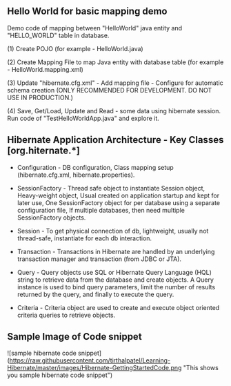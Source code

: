 Hello World for basic mapping demo
------------------------------------

Demo code of mapping between "HelloWorld" java entity and "HELLO_WORLD" table in database. 

(1) Create POJO (for example - HelloWorld.java)

(2) Create Mapping File to map Java entity with database table (for example - HelloWorld.mapping.xml)

(3) Update "hibernate.cfg.xml"
	- Add mapping file
	- Configure for automatic schema creation (ONLY RECOMMENDED FOR DEVELOPMENT. DO NOT USE IN PRODUCTION.)

(4) Save, Get/Load, Update and Read - some data using hibernate session. Run code of "TestHelloWorldApp.java" and explore it.


Hibernate Application Architecture - Key Classes [org.hiternate.*]
------------------------------------------------------------------

* Configuration - DB configuration, Class mapping setup (hibernate.cfg.xml, hibernate.properties).

* SessionFactory - Thread safe object to instantiate Session object, Heavy-weight object, Usual created on application startup and kept for later use, One SessionFactory object for per database using a separate configuration file, If multiple databases, then need multiple SessionFactory objects.

* Session - To get physical connection of db, lightweight, usually not thread-safe, instantiate for each db interaction.
 
* Transaction - Transactions in Hibernate are handled by an underlying transaction manager and transaction (from JDBC or JTA).

* Query - Query objects use SQL or Hibernate Query Language (HQL) string to retrieve data from the database and create objects. A Query instance is used to bind query parameters, limit the number of results returned by the query, and finally to execute the query.

* Criteria - Criteria object are used to create and execute object oriented criteria queries to retrieve objects.


Sample Image of Code snippet
-----------------------------

![sample hibernate code snippet] (https://raw.githubusercontent.com/tirthalpatel/Learning-Hibernate/master/images/Hibernate-GettingStartedCode.png "This shows you sample hibernate code snippet")
 